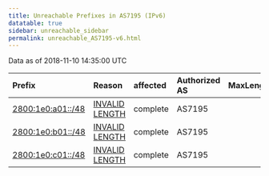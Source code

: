 ```yaml
---
title: Unreachable Prefixes in AS7195 (IPv6)
datatable: true
sidebar: unreachable_sidebar
permalink: unreachable_AS7195-v6.html
---
```


Data as of 2018-11-10 14:35:00 UTC


<div class="datatable-begin"></div>

| Prefix                                                       | Reason                                                                                                     | affected   | Authorized AS   |   MaxLength | Anchor                                         |   unreachable /48s |
|:-------------------------------------------------------------|:-----------------------------------------------------------------------------------------------------------|:-----------|:----------------|------------:|:-----------------------------------------------|-------------------:|
| [2800:1e0:a01::/48](https://stat.ripe.net/2800:1e0:a01::/48) | [INVALID LENGTH](https://rpki-validator.ripe.net/announcement-preview?asn=AS7195&prefix=2800:1e0:a01::/48) | complete   | AS7195          |          32 | [LACNIC](unreachable_LACNIC_RPKI_Root-v6.html) |                  1 |
| [2800:1e0:b01::/48](https://stat.ripe.net/2800:1e0:b01::/48) | [INVALID LENGTH](https://rpki-validator.ripe.net/announcement-preview?asn=AS7195&prefix=2800:1e0:b01::/48) | complete   | AS7195          |          32 | [LACNIC](unreachable_LACNIC_RPKI_Root-v6.html) |                  1 |
| [2800:1e0:c01::/48](https://stat.ripe.net/2800:1e0:c01::/48) | [INVALID LENGTH](https://rpki-validator.ripe.net/announcement-preview?asn=AS7195&prefix=2800:1e0:c01::/48) | complete   | AS7195          |          32 | [LACNIC](unreachable_LACNIC_RPKI_Root-v6.html) |                  1 |

<div class="datatable-end"></div>